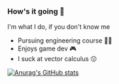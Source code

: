 ### How's it going 👋
I'm what I do, if you don't know me
- Pursuing engineering course 👨‍🔧
- Enjoys game dev 🎮
- I suck at vector calculus 😗

[![Anurag's GitHub stats](https://github-readme-stats.vercel.app/api?username=jewelvjohn)](https://github.com/anuraghazra/github-readme-stats)
